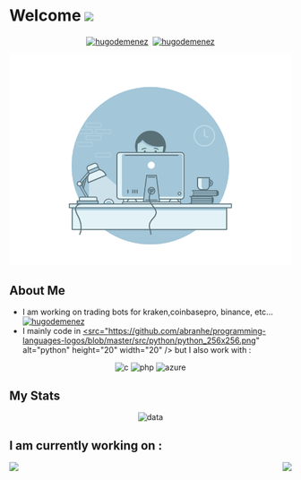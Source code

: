 # Welcome <img src="https://github.com/TheDudeThatCode/TheDudeThatCode/blob/master/Assets/Hi.gif" width="29px">
<p align="center">
<a href="https://www.linkedin.com/in/hugo-demenez-6b017217a/" target="blank"><img align="center" src="https://cdn.jsdelivr.net/npm/simple-icons@3.0.1/icons/linkedin.svg" alt="hugodemenez" height="20" width="20" /></a>&nbsp;
<a href="https://hashnode.com/" target="blank"><img align="center" src="https://cdn.jsdelivr.net/npm/simple-icons@3.0.1/icons/hashnode.svg" alt="hugodemenez" height="20" width="20" /></a>
</p>

<p align="center">
<img src="https://github.com/hugodemenez/hugodemenez/blob/main/gif.gif" alt="coding" border-radius="30px"/>
</p>

About Me
------------
- I am working on trading bots for kraken,coinbasepro, binance, etc... <a href="https://github.com/hugodemenez" target="blank"><img src="https://github.githubassets.com/images/modules/logos_page/GitHub-Mark.png" alt="hugodemenez" height="24" width="24" /></a>&nbsp; 
- I mainly code in <a href="https://www.python.org/" target="blank"><src="https://github.com/abranhe/programming-languages-logos/blob/master/src/python/python_256x256.png" alt="python" height="20" width="20" /></a> but I also work with :

<p align="center">
<img src="https://github.com/abranhe/programming-languages-logos/blob/master/src/c/c_256x256.png" alt="c" width="24" height="24"/> 
<img src="https://github.com/abranhe/programming-languages-logos/blob/master/src/php/php_256x256.png" alt="php" width="24" height="24"/> 
<img src="https://www.vectorlogo.zone/logos/microsoft_azure/microsoft_azure-icon.svg" alt="azure" width="24" height="24"/> 
</p>


My Stats
------------

<p align="center">
<img src="https://github-readme-stats.vercel.app/api?username=hugodemenez&show_icons=true&title_color=2c3e50&icon_color=2c3e50&text_color=2c3e50&bg_color=ffffff&hide=["stars"]" alt="data"/>
</p>


I am currently working on :
------------

<p align="center">
  <a align="left" href="https://github.com/hugodemenez/BinanceBot" title="Binance"><img align="left" height="115" src="https://github-readme-stats.vercel.app/api/pin/?username=hugodemenez&repo=BinanceBot&title_color=2c3e50&icon_color=2c3e50&text_color=2c3e50&bg_color=ffffff"></a>
  <a align="right" href="https://github.com/hugodemenez/CoinbaseBot" title="CoinbaseBot"><img align="right" height="115" src="https://github-readme-stats.vercel.app/api/pin/?username=hugodemenez&repo=CoinbaseBot&title_color=2c3e50&icon_color=2c3e50&text_color=2c3e50&bg_color=ffffff"></a>
</p>


